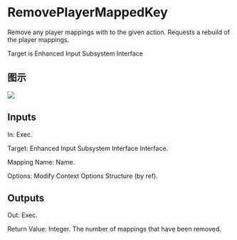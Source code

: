 # RemovePlayerMappedKey

Remove any player mappings with to the given action. Requests a rebuild of the player mappings.

Target is Enhanced Input Subsystem Interface

## 图示

![]($-20221218-19290317.png)

## Inputs

In: Exec.

Target: Enhanced Input Subsystem Interface Interface.

Mapping Name: Name.

Options: Modify Context Options Structure (by ref).  

## Outputs

Out: Exec.

Return Value: Integer. The number of mappings that have been removed.


